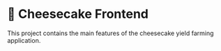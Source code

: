 # 🥞 Cheesecake Frontend

This project contains the main features of the cheesecake yield farming application.

